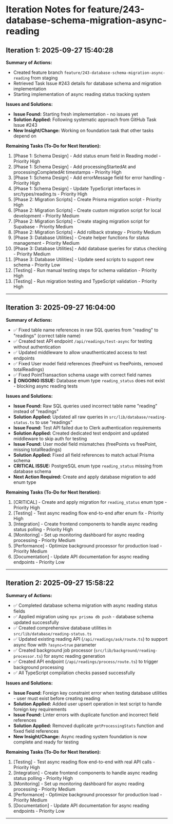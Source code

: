 # Iteration Notes for feature/243-database-schema-migration-async-reading

## Iteration 1: 2025-09-27 15:40:28

**Summary of Actions:**
* Created feature branch `feature/243-database-schema-migration-async-reading` from staging
* Retrieved Task Issue #243 details for database schema and migration implementation
* Starting implementation of async reading status tracking system

**Issues and Solutions:**
* **Issue Found:** Starting fresh implementation - no issues yet
* **Solution Applied:** Following systematic approach from GitHub Task Issue #243
* **New Insight/Change:** Working on foundation task that other tasks depend on

**Remaining Tasks (To-Do for Next Iteration):**
1. [Phase 1: Schema Design] - Add status enum field in Reading model - Priority High
2. [Phase 1: Schema Design] - Add processingStartedAt and processingCompletedAt timestamps - Priority High  
3. [Phase 1: Schema Design] - Add errorMessage field for error handling - Priority High
4. [Phase 1: Schema Design] - Update TypeScript interfaces in src/types/reading.ts - Priority High
5. [Phase 2: Migration Scripts] - Create Prisma migration script - Priority High
6. [Phase 2: Migration Scripts] - Create custom migration script for local development - Priority Medium
7. [Phase 2: Migration Scripts] - Create staging migration script for Supabase - Priority Medium
8. [Phase 2: Migration Scripts] - Add rollback strategy - Priority Medium
9. [Phase 3: Database Utilities] - Create helper functions for status management - Priority Medium
10. [Phase 3: Database Utilities] - Add database queries for status checking - Priority Medium
11. [Phase 3: Database Utilities] - Update seed scripts to support new schema - Priority Low
12. [Testing] - Run manual testing steps for schema validation - Priority High
13. [Testing] - Run migration testing and TypeScript validation - Priority High

---

## Iteration 3: 2025-09-27 16:04:00

**Summary of Actions:**
* ✅ Fixed table name references in raw SQL queries from "reading" to "readings" (correct table name)
* ✅ Created test API endpoint `/api/readings/test-async` for testing without authentication
* ✅ Updated middleware to allow unauthenticated access to test endpoints
* ✅ Fixed User model field references (freePoint vs freePoints, removed totalReadings)
* ✅ Fixed PointTransaction schema usage with correct field names
* 🔄 **ONGOING ISSUE:** Database enum type `reading_status` does not exist - blocking async reading tests

**Issues and Solutions:**
* **Issue Found:** Raw SQL queries used incorrect table name "reading" instead of "readings"
* **Solution Applied:** Updated all raw queries in `src/lib/database/reading-status.ts` to use "readings"
* **Issue Found:** Test API failed due to Clerk authentication requirements
* **Solution Applied:** Created dedicated test endpoint and updated middleware to skip auth for testing
* **Issue Found:** User model field mismatches (freePoints vs freePoint, missing totalReadings)
* **Solution Applied:** Fixed all field references to match actual Prisma schema
* **CRITICAL ISSUE:** PostgreSQL enum type `reading_status` missing from database schema
* **Next Action Required:** Create and apply database migration to add enum type

**Remaining Tasks (To-Do for Next Iteration):**
1. [CRITICAL] - Create and apply migration for `reading_status` enum type - Priority High
2. [Testing] - Test async reading flow end-to-end after enum fix - Priority High
3. [Integration] - Create frontend components to handle async reading status polling - Priority High
4. [Monitoring] - Set up monitoring dashboard for async reading processing - Priority Medium
5. [Performance] - Optimize background processor for production load - Priority Medium
6. [Documentation] - Update API documentation for async reading endpoints - Priority Low

---

## Iteration 2: 2025-09-27 15:58:22

**Summary of Actions:**
* ✅ Completed database schema migration with async reading status fields
* ✅ Applied migration using `npx prisma db push` - database schema updated successfully
* ✅ Created comprehensive database utilities in `src/lib/database/reading-status.ts`
* ✅ Updated existing reading API (`/api/readings/ask/route.ts`) to support async flow with `?async=true` parameter
* ✅ Created background job processor (`src/lib/background/reading-processor.ts`) for async reading generation
* ✅ Created API endpoint (`/api/readings/process/route.ts`) to trigger background processing
* ✅ All TypeScript compilation checks passed successfully

**Issues and Solutions:**
* **Issue Found:** Foreign key constraint error when testing database utilities - user must exist before creating reading
* **Solution Applied:** Added user upsert operation in test script to handle foreign key requirements
* **Issue Found:** Linter errors with duplicate function and incorrect field references
* **Solution Applied:** Removed duplicate `getProcessingStats` function and fixed field references
* **New Insight/Change:** Async reading system foundation is now complete and ready for testing

**Remaining Tasks (To-Do for Next Iteration):**
1. [Testing] - Test async reading flow end-to-end with real API calls - Priority High
2. [Integration] - Create frontend components to handle async reading status polling - Priority High
3. [Monitoring] - Set up monitoring dashboard for async reading processing - Priority Medium
4. [Performance] - Optimize background processor for production load - Priority Medium
5. [Documentation] - Update API documentation for async reading endpoints - Priority Low

---